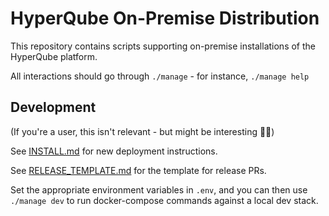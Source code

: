 # HyperQube On-Premise Distribution

This repository contains scripts supporting on-premise installations of the HyperQube platform.

All interactions should go through `./manage` - for instance, `./manage help`

## Development

(If you're a user, this isn't relevant - but might be interesting 🤷‍♀️)

See [INSTALL.md](./INSTALL.md) for new deployment instructions.

See [RELEASE_TEMPLATE.md](./.github/RELEASE_TEMPLATE.md) for the template for release PRs.

Set the appropriate environment variables in `.env`, and you can then use `./manage dev` to run docker-compose commands against a local dev stack.
